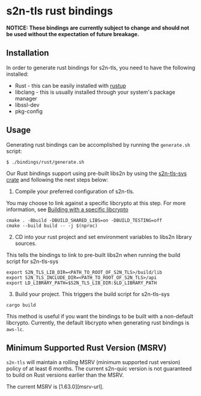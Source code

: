 # s2n-tls rust bindings

**NOTICE: These bindings are currently subject to change and should not be used without the expectation
of future breakage.**

## Installation

In order to generate rust bindings for s2n-tls, you need to have the following installed:

* Rust - this can be easily installed with [rustup](https://rustup.rs/)
* libclang - this is usually installed through your system's package manager
* libssl-dev
* pkg-config

## Usage

Generating rust bindings can be accomplished by running the `generate.sh` script:

```
$ ./bindings/rust/generate.sh
```

Our Rust bindings support using pre-built libs2n by using the [s2n-tls-sys crate](https://crates.io/crates/s2n-tls-sys) and following the next steps below:

1. Compile your preferred configuration of s2n-tls. 

You may choose to link against a specific libcrypto at this step. For more information, see [Building with a specific libcrypto](https://github.com/aws/s2n-tls/blob/main/docs/BUILD.md#building-with-a-specific-libcrypto)
```
cmake . -Bbuild -DBUILD_SHARED_LIBS=on -DBUILD_TESTING=off
cmake --build build -- -j $(nproc)
```

2. CD into your rust project and set environment variables to libs2n library sources. 

This tells the bindings to link to pre-built libs2n when running the build script for s2n-tls-sys
```
export S2N_TLS_LIB_DIR=<PATH_TO_ROOT_OF_S2N_TLS>/build/lib
export S2N_TLS_INCLUDE_DIR=<PATH_TO_ROOT_OF_S2N_TLS>/api
export LD_LIBRARY_PATH=$S2N_TLS_LIB_DIR:$LD_LIBRARY_PATH
```

3. Build your project. This triggers the build script for s2n-tls-sys

```
cargo build
```

This method is useful if you want the bindings to be built with a non-default libcrypto. Currently, the default libcrypto when generating rust bindings is `aws-lc`.

## Minimum Supported Rust Version (MSRV)

`s2n-tls` will maintain a rolling MSRV (minimum supported rust version) policy of at least 6 months. The current s2n-quic version is not guaranteed to build on Rust versions earlier than the MSRV.

The current MSRV is [1.63.0][msrv-url].


